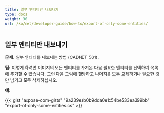 ```yaml
---
title: 일부 엔티티만 내보내기
type: docs
weight: 30
url: /ko/net/developer-guide/how-to/export-of-only-some-entities/
---
```


## **일부 엔티티만 내보내기**

**문제:** 일부 엔티티를 내보내는 방법 (CADNET-561).

**팁:** 이렇게 하려면 이미지의 모든 엔티티를 가져온 다음 필요한 엔티티를 선택하여 목록에 추가할 수 있습니다. 그런 다음 그림에 할당하고 나머지를 모두 교체하거나 필요한 것만 남기고 모두 삭제하십시오.

**예:**

{{< gist "aspose-com-gists" "9a239eab0b9dda0e1c54be533ea399bb" "export-of-only-some-entities.cs" >}}
